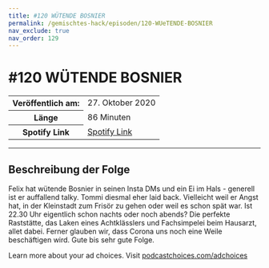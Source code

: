 ```yaml
---
title: #120 WÜTENDE BOSNIER
permalink: /gemischtes-hack/episoden/120-WUeTENDE-BOSNIER
nav_exclude: true
nav_order: 129
---
```


# #120 WÜTENDE BOSNIER
<table class="resp-table dcf-table dcf-table-responsive dcf-table-bordered dcf-table-striped dcf-w-100%">
                    <tbody>
                        <tr>
                            <th scope="row">Veröffentlich am:</th>
                            <td data-label="Veröffentlich am:">27. Oktober 2020</td>
                        </tr>
                        <tr>
                            <th scope="row">Länge </th>
                            <td data-label="Länge ">86 Minuten</td>
                        </tr><tr>
                                <th scope="row">Spotify Link</th>
                                <td data-label="Spotify Link"><a href="https://open.spotify.com/episode/0qr9VsUXkKyUAnQUJc8BLF">Spotify Link</a></td>
                            </tr></tbody>
                </table>

***

## Beschreibung der Folge

<div>
<p>Felix hat wütende Bosnier in seinen Insta DMs und ein Ei im Hals - generell ist er auffallend talky. Tommi diesmal eher laid back. Vielleicht weil er Angst hat, in der Kleinstadt zum Frisör zu gehen oder weil es schon spät war. Ist 22.30 Uhr eigentlich schon nachts oder noch abends? Die perfekte Raststätte, das Laken eines Achtklässlers und Fachsimpelei beim Hausarzt, allet dabei. Ferner glauben wir, dass Corona uns noch eine Weile beschäftigen wird. Gute bis sehr gute Folge.</p><p> </p><p>Learn more about your ad choices. Visit <a href="https://podcastchoices.com/adchoices">podcastchoices.com/adchoices</a></p>  
</div>

